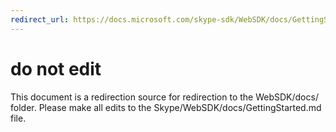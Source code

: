```yaml
---
redirect_url: https://docs.microsoft.com/skype-sdk/WebSDK/docs/GettingStarted
---
```

# do not edit
This document is a redirection source for redirection to the WebSDK/docs/ folder. Please make all edits to the Skype/WebSDK/docs/GettingStarted.md file.

